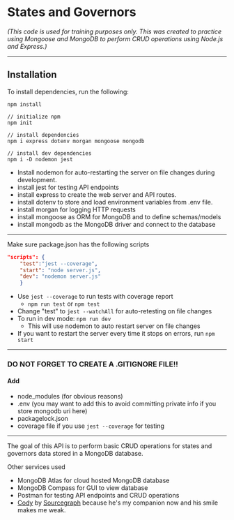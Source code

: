 # States and Governors   

*(This code is used for training purposes only.  This was created to practice using Mongoose and MongoDB to perform CRUD operations using Node.js and Express.)*



---

## Installation

To install dependencies, run the following:  

```
npm install

// initialize npm 
npm init

// install dependencies
npm i express dotenv morgan mongoose mongodb

// install dev dependencies
npm i -D nodemon jest
```

- Install nodemon for auto-restarting the server on file changes during development.
- install jest for testing API endpoints
- install express to create the web server and API routes.
- install dotenv to store and load environment variables from .env file.
- install morgan for logging HTTP requests
- install mongoose as ORM for MongoDB and to define schemas/models
- install mongodb as the MongoDB driver and connect to the database

---

Make sure package.json has the following scripts

```json
"scripts": {
    "test":"jest --coverage",
    "start": "node server.js",
    "dev": "nodemon server.js"
    }
```

- Use `jest --coverage` to run tests with coverage report
  - `npm run test` or `npm test`
- Change "test" to `jest --watchAll` for auto-retesting on file changes  
- To run in dev mode: `npm run dev`
  - This will use nodemon to auto restart server on file changes
- If you want to restart the server every time it stops on errors, run `npm start`

---

### **DO NOT FORGET TO CREATE A .GITIGNORE FILE!!**

#### Add

- node_modules (for obvious reasons)
- .env (you may want to add this to avoid committing private info if you store mongodb uri here)
- packagelock.json
- coverage file if you use `jest --coverage` for testing

---  

The goal of this API is to perform basic CRUD operations for states and governors data stored in a MongoDB database.

Other services used

- MongoDB Atlas for cloud hosted MongoDB database
- MongoDB Compass for GUI to view database
- Postman for testing API endpoints and CRUD operations
- [Cody](https://docs.sourcegraph.com/cody/overview) by [Sourcegraph](https://sourcegraph.com/search) because he's my companion now and his smile makes me weak.
